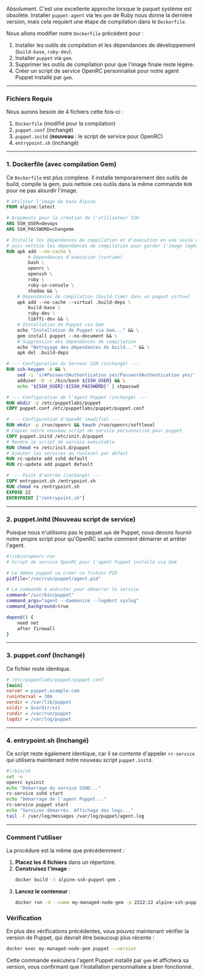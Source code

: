 Absolument. C'est une excellente approche lorsque le paquet système est obsolète. Installer `puppet-agent` via les `gem` de Ruby nous donne la dernière version, mais cela requiert une étape de compilation dans le `Dockerfile`.

Nous allons modifier notre `Dockerfile` précédent pour :
1.  Installer les outils de compilation et les dépendances de développement (`build-base`, `ruby-dev`).
2.  Installer `puppet` via `gem`.
3.  Supprimer les outils de compilation pour que l'image finale reste légère.
4.  Créer un script de service OpenRC personnalisé pour notre agent Puppet installé par `gem`.

---

### Fichiers Requis

Nous aurons besoin de 4 fichiers cette fois-ci :
1.  `Dockerfile` (modifié pour la compilation)
2.  `puppet.conf` (inchangé)
3.  `puppet.initd` (**nouveau** : le script de service pour OpenRC)
4.  `entrypoint.sh` (inchangé)

---

### 1. Dockerfile (avec compilation Gem)

Ce `Dockerfile` est plus complexe. Il installe temporairement des outils de build, compile la gem, puis nettoie ces outils dans la même commande `RUN` pour ne pas alourdir l'image.

```dockerfile
# Utiliser l'image de base Alpine
FROM alpine:latest

# Arguments pour la création de l'utilisateur SSH
ARG SSH_USER=devops
ARG SSH_PASSWORD=changeme

# Installe les dépendances de compilation et d'exécution en une seule commande
# puis nettoie les dépendances de compilation pour garder l'image légère.
RUN apk add --no-cache \
        # Dépendances d'exécution (runtime)
        bash \
        openrc \
        openssh \
        ruby \
        ruby-io-console \
        shadow && \
    # Dépendances de compilation (build-time) dans un paquet virtuel
    apk add --no-cache --virtual .build-deps \
        build-base \
        ruby-dev \
        libffi-dev && \
    # Installation de Puppet via Gem
    echo "Installation de Puppet via Gem..." && \
    gem install puppet --no-document && \
    # Suppression des dépendances de compilation
    echo "Nettoyage des dépendances de build..." && \
    apk del .build-deps

# --- Configuration du Serveur SSH (inchangé) ---
RUN ssh-keygen -A && \
    sed -i 's/#PasswordAuthentication yes/PasswordAuthentication yes/' /etc/ssh/sshd_config && \
    adduser -D -s /bin/bash ${SSH_USER} && \
    echo "${SSH_USER}:${SSH_PASSWORD}" | chpasswd

# --- Configuration de l'agent Puppet (inchangé) ---
RUN mkdir -p /etc/puppetlabs/puppet
COPY puppet.conf /etc/puppetlabs/puppet/puppet.conf

# --- Configuration d'OpenRC (modifié) ---
RUN mkdir -p /run/openrc && touch /run/openrc/softlevel
# Copier notre nouveau script de service personnalisé pour puppet
COPY puppet.initd /etc/init.d/puppet
# Rendre le script de service exécutable
RUN chmod +x /etc/init.d/puppet
# Ajouter les services au runlevel par défaut
RUN rc-update add sshd default
RUN rc-update add puppet default

# --- Point d'entrée (inchangé) ---
COPY entrypoint.sh /entrypoint.sh
RUN chmod +x /entrypoint.sh
EXPOSE 22
ENTRYPOINT ["/entrypoint.sh"]
```

---

### 2. puppet.initd (Nouveau script de service)

Puisque nous n'utilisons pas le paquet `apk` de Puppet, nous devons fournir notre propre script pour qu'OpenRC sache comment démarrer et arrêter l'agent.

```sh
#!/sbin/openrc-run
# Script de service OpenRC pour l'agent Puppet installé via Gem

# Le démon puppet va créer ce fichier PID
pidfile="/var/run/puppet/agent.pid"

# La commande à exécuter pour démarrer le service
command="/usr/bin/puppet"
command_args="agent --daemonize --logdest syslog"
command_background=true

depend() {
    need net
    after firewall
}
```

---

### 3. puppet.conf (Inchangé)

Ce fichier reste identique.

```ini
# /etc/puppetlabs/puppet/puppet.conf
[main]
server = puppet.example.com
runinterval = 30m
vardir = /var/lib/puppet
ssldir = $vardir/ssl
rundir = /var/run/puppet
logdir = /var/log/puppet
```

---

### 4. entrypoint.sh (Inchangé)

Ce script reste également identique, car il se contente d'appeler `rc-service` qui utilisera maintenant notre nouveau script `puppet.initd`.

```sh
#!/bin/sh
set -e
openrc sysinit
echo "Démarrage du service SSHD..."
rc-service sshd start
echo "Démarrage de l'agent Puppet..."
rc-service puppet start
echo "Services démarrés. Affichage des logs..."
tail -F /var/log/messages /var/log/puppet/agent.log
```

---

### Comment l'utiliser

La procédure est la même que précédemment :

1.  **Placez les 4 fichiers** dans un répertoire.
2.  **Construisez l'image** :
    ```bash
    docker build -t alpine-ssh-puppet-gem .
    ```
3.  **Lancez le conteneur** :
    ```bash
    docker run -d --name my-managed-node-gem -p 2222:22 alpine-ssh-puppet-gem
    ```

### Vérification

En plus des vérifications précédentes, vous pouvez maintenant vérifier la version de Puppet, qui devrait être beaucoup plus récente :

```bash
docker exec my-managed-node-gem puppet --version
```

Cette commande exécutera l'agent Puppet installé par `gem` et affichera sa version, vous confirmant que l'installation personnalisée a bien fonctionné.
